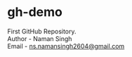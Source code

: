# gh-demo
First GitHub Repository.
<br>
Author - Naman Singh
<br>
Email - ns.namansingh2604@gmail.com
